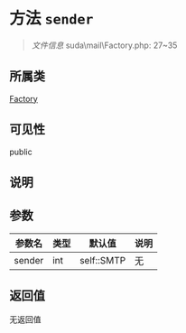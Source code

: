 # 方法 `sender`

> *文件信息* suda\mail\Factory.php: 27~35

## 所属类 

[Factory](../Factory.md)

## 可见性

public

## 说明



## 参数


| 参数名 | 类型 | 默认值 | 说明 |
|--------|-----|-------|-------|
| sender |  int | self::SMTP | 无 |



## 返回值

无返回值
